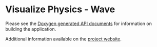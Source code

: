 Visualize Physics - Wave
=====================

Please see the [Doxygen generated API documents](http://ews.mseedsoft.com/code-docs)
for information on building the application.

Additional information available on the [project website](http://ews.mseedsoft.com/).




